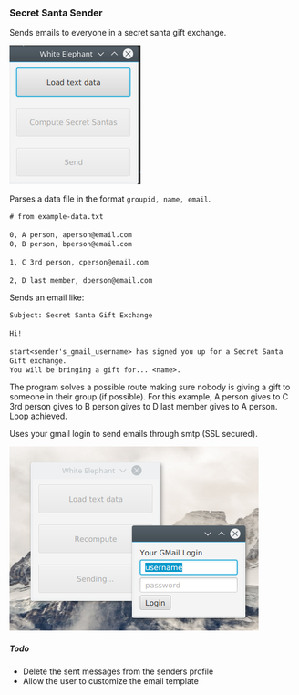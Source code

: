 ### Secret Santa Sender

Sends emails to everyone in a secret santa gift exchange.

![First look at startup shows "Load text data", "Compute Secret Santas", and "Send" buttons](./res/init.png)

Parses a data file in the format `groupid, name, email`.

```
# from example-data.txt

0, A person, aperson@email.com
0, B person, bperson@email.com

1, C 3rd person, cperson@email.com

2, D last member, dperson@email.com
```

Sends an email like: 

```
Subject: Secret Santa Gift Exchange

Hi!

start<sender's_gmail_username> has signed you up for a Secret Santa Gift exchange. 
You will be bringing a gift for... <name>. 

```


The program solves a possible route making sure nobody is giving a gift to 
someone in their group (if possible). For this example, A person gives to 
C 3rd person gives to B person gives to D last member gives to A person. 
Loop achieved. 

Uses your gmail login to send emails through smtp (SSL secured).

![After loading, computing, and sending, a popup asks you to fill in your gmail login info](./res/sending.png)

##### Todo

- Delete the sent messages from the senders profile
- Allow the user to customize the email template
